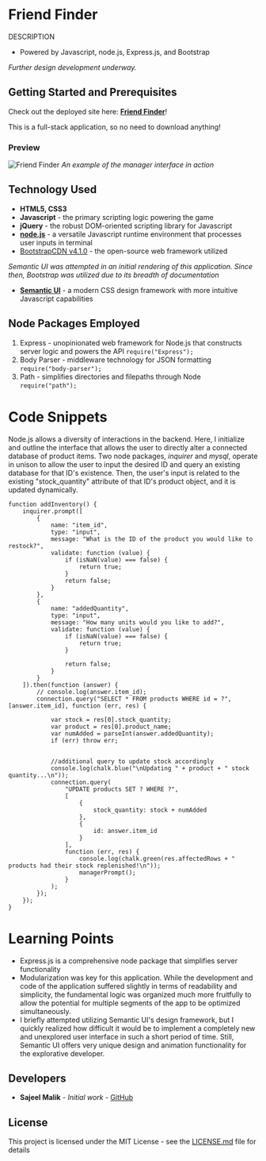 # Friend Finder

DESCRIPTION

* Powered by Javascript, node.js, Express.js, and Bootstrap

*Further design development underway.*

## Getting Started and Prerequisites

Check out the deployed site here: [**Friend Finder**](https://nodejs.org/en/)!

This is a full-stack application, so no need to download anything!

### Preview 
<!-- take a picture of the image and add it into the readme  -->

![Friend Finder](assets/preview.gif  "Friend Finder")
*An example of the manager interface in action*

## Technology Used

* **HTML5, CSS3** 
* **Javascript** - the primary scripting logic powering the game
* **jQuery** - the robust DOM-oriented scripting library for Javascript
* [**node.js**](https://nodejs.org/en/) - a versatile Javascript runtime environment that processes user inputs in terminal
* [BootstrapCDN v4.1.0](https://getbootstrap.com/docs/4.1/getting-started/introduction/) - the open-source web framework utilized

*Semantic UI was attempted in an initial rendering of this application. Since then, Bootstrap was utilized due to its breadth of documentation*
* [**Semantic UI**](https://semantic-ui.com/) - a modern CSS design framework with more intuitive Javascript capabilities

## Node Packages Employed

1. Express - unopinionated web framework for Node.js that constructs server logic and powers the API
``` require("Express"); ```
2. Body Parser - middleware technology for JSON formatting
``` require("body-parser"); ```
3. Path - simplifies directories and filepaths through Node
``` require("path"); ```

# Code Snippets
<!-- put snippets of code inside ``` ``` so it will look like code -->
<!-- if you want to put blockquotes use a > -->

Node.js allows a diversity of interactions in the backend. Here, I initialize and outline the interface that allows the user to directly alter a connected database of product items. Two node packages, *inquirer* and *mysql*, operate in unison to allow the user to input the desired ID and query an existing database for that ID's existence. Then, the user's input is related to the existing "stock_quantity" attribute of that ID's product object, and it is updated dynamically.

```
function addInventory() {
    inquirer.prompt([
        {
            name: "item_id",
            type: "input",
            message: "What is the ID of the product you would like to restock?",
            validate: function (value) {
                if (isNaN(value) === false) {
                    return true;
                }
                return false;
            }
        },
        {
            name: "addedQuantity",
            type: "input",
            message: "How many units would you like to add?",
            validate: function (value) {
                if (isNaN(value) === false) {
                    return true;
                }

                return false;
            }
        }
    ]).then(function (answer) {
        // console.log(answer.item_id);
        connection.query("SELECT * FROM products WHERE id = ?", [answer.item_id], function (err, res) {

            var stock = res[0].stock_quantity;
            var product = res[0].product_name;
            var numAdded = parseInt(answer.addedQuantity);
            if (err) throw err;


            //additional query to update stock accordingly
            console.log(chalk.blue("\nUpdating " + product + " stock quantity...\n"));
            connection.query(
                "UPDATE products SET ? WHERE ?",
                [
                    {
                        stock_quantity: stock + numAdded
                    },
                    {
                        id: answer.item_id
                    }
                ],
                function (err, res) {
                    console.log(chalk.green(res.affectedRows + " products had their stock replenished!\n"));
                    managerPrompt();
                }
            );
        });
    });
}

```

# Learning Points
<!-- Learning points where you would write what you thought was helpful -->
* Express.js is a comprehensive node package that simplifies server functionality
* Modularization was key for this application. While the development and code of the application suffered slightly in terms of readability and simplicity, the fundamental logic was organized much more fruitfully to allow the potential for multiple segments of the app to be optimized simultaneously. 
* I briefly attempted utilizing Semantic UI's design framework, but I quickly realized how difficult it would be to implement a completely new and unexplored user interface in such a short period of time. Still, Semantic UI offers very unique design and animation functionality for the explorative developer.

## Developers

* **Sajeel Malik** - *Initial work* - [GitHub](https://github.com/sajeelmalik)

## License

This project is licensed under the MIT License - see the [LICENSE.md](LICENSE.md) file for details
